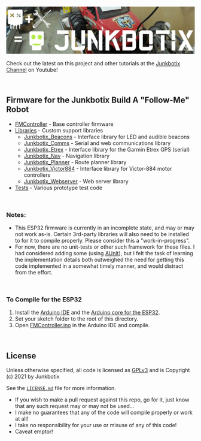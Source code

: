 ![Junkbotix Banner](./images/banner-1024px.jpg)

Check out the latest on this project and other tutorials at the [Junkbotix Channel](https://www.youtube.com/channel/UCNxQ47xBEYjD-mey_lxj9Aw) on Youtube!

<br>

## Firmware for the Junkbotix Build A "Follow-Me" Robot

* [FMController](./FMController) - Base controller firmware
* [Libraries](./libraries) - Custom support libraries
  * [Junkbotix_Beacons](./libraries/Junkbotix_Beacons) - Interface library for LED and audible beacons
  * [Junkbotix_Comms](./libraries/Junkbotix_Comms) - Serial and web communications library
  * [Junkbotix_Etrex](./libraries/Junkbotix_Etrex) - Interface library for the Garmin Etrex GPS (serial)
  * [Junkbotix_Nav](./libraries/Junkbotix_Nav) - Navigation library
  * [Junkbotix_Planner](./libraries/Junkbotix_Planner) - Route planner library
  * [Junkbotix_Victor884](./libraries/Junkbotix_Victor884) - Interface library for Victor-884 motor controllers
  * [Junkbotix_Webserver](./libraries/Junkbotix_Webserver) - Web server library
* [Tests](./tests) - Various prototype test code

<br>

### Notes:

* This ESP32 firmware is currently in an incomplete state, and may or may not work as-is. Certain 3rd-party libraries will also need to be installed to for it to compile properly. Please consider this a "work-in-progress".
* For now, there are no unit-tests or other such framework for these files. I had considered adding some (using [AUnit](https://github.com/bxparks/AUnit)), but I felt the task of learning the implementation details both outweighed the need for getting this code implemented in a somewhat timely manner, and would distract from the effort.

<br>

### To Compile for the ESP32

1. Install the [Arduino IDE](https://www.arduino.cc/en/software) and the [Arduino core for the ESP32](https://github.com/espressif/arduino-esp32).
2. Set your sketch folder to the root of this directory.
3. Open [FMController.ino](./FMController/FMController.ino) in the Arduino IDE and compile.

<br>

## License

Unless otherwise specified, all code is licensed as [GPLv3](http://www.gnu.org/licenses/gpl-3.0.en.html) and is Copyright (c) 2021 by Junkbotix

See the [`LICENSE.md`](./LICENSE.md) file for more information.

* If you wish to make a pull request against this repo, go for it, just know that any such request may or may not be used...
* I make no guarantees that any of the code will compile properly or work at all!
* I take no responsibility for your use or misuse of any of this code!
* Caveat emptor!